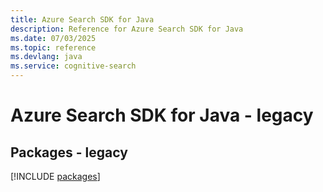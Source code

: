 ```yaml
---
title: Azure Search SDK for Java
description: Reference for Azure Search SDK for Java
ms.date: 07/03/2025
ms.topic: reference
ms.devlang: java
ms.service: cognitive-search
---
```

# Azure Search SDK for Java - legacy
## Packages - legacy
[!INCLUDE [packages](search-index.md)]